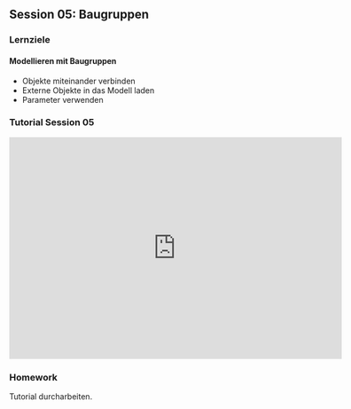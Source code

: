 ## Session 05: Baugruppen

### Lernziele

#### Modellieren mit Baugruppen

- Objekte miteinander verbinden
- Externe Objekte in das Modell laden
- Parameter verwenden

### Tutorial Session 05

<iframe width="600" height="400" src="https://www.youtube.com/embed/ZPyqPNb5BSI" frameborder="0" allow="accelerometer; autoplay; clipboard-write; encrypted-media; gyroscope; picture-in-picture" allowfullscreen></iframe>


### Homework 

Tutorial durcharbeiten. 
